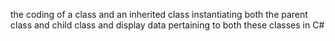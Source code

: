 the coding of a class and an inherited class
instantiating both the parent class and child class and display data pertaining to both these classes in C#
